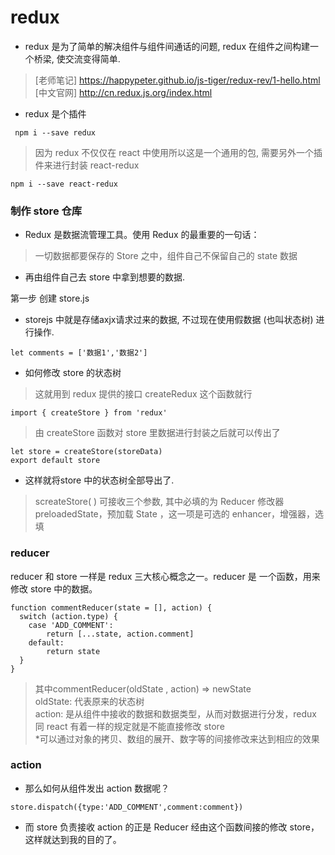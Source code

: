 # redux   
- redux 是为了简单的解决组件与组件间通话的问题, redux 在组件之间构建一个桥梁, 使交流变得简单.  
> [老师笔记] https://happypeter.github.io/js-tiger/redux-rev/1-hello.html  
[中文官网]  http://cn.redux.js.org/index.html
- redux 是个插件  
```
 npm i --save redux
```
> 因为 redux 不仅仅在 react 中使用所以这是一个通用的包, 需要另外一个插件来进行封装 react-redux    
```
npm i --save react-redux
```

### 制作 store 仓库   
- Redux 是数据流管理工具。使用 Redux 的最重要的一句话：

> 一切数据都要保存的 Store 之中，组件自己不保留自己的 state 数据   

- 再由组件自己去 store 中拿到想要的数据.

第一步 创建 store.js
- storejs 中就是存储axjx请求过来的数据, 不过现在使用假数据 (也叫状态树) 进行操作.

```
let comments = ['数据1','数据2']
```
- 如何修改 store 的状态树

> 这就用到 redux 提供的接口 createRedux 这个函数就行    

```
import { createStore } from 'redux'
```  

> 由 createStore 函数对 store 里数据进行封装之后就可以传出了
```
let store = createStore(storeData)
export default store
```

- 这样就将store 中的状态树全部导出了.

> screateStore( )  可接收三个参数, 其中必填的为 Reducer 修改器 preloadedState，预加载 State ，这一项是可选的
enhancer，增强器，选填  

###   reducer
reducer 和 store 一样是 redux 三大核心概念之一。reducer 是 一个函数，用来修改 store 中的数据。  
```
function commentReducer(state = [], action) {
  switch (action.type) {
    case 'ADD_COMMENT':
        return [...state, action.comment]
    default:
        return state
  }
}
```
>其中commentReducer(oldState , action)  => newState   
oldState: 代表原来的状态树   
action: 是从组件中接收的数据和数据类型，从而对数据进行分发，redux 同 react 有着一样的规定就是不能直接修改 store    
*可以通过对象的拷贝、数组的展开、数字等的间接修改来达到相应的效果   

### action
- 那么如何从组件发出 action 数据呢？
```
store.dispatch({type:'ADD_COMMENT',comment:comment})
```
- 而 store 负责接收 action 的正是 Reducer 经由这个函数间接的修改 store，
这样就达到我的目的了。

